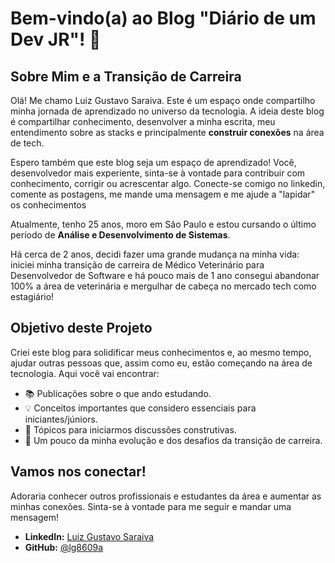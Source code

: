 # Bem-vindo(a) ao Blog "Diário de um Dev JR"! 📝


## Sobre Mim e a Transição de Carreira

Olá! Me chamo Luiz Gustavo Saraiva. Este é um espaço onde compartilho minha jornada de aprendizado no universo da tecnologia. A ideia deste blog é compartilhar conhecimento, desenvolver a minha escrita, meu entendimento sobre as stacks e principalmente **construir conexões** na área de tech. 

Espero também que este blog seja um espaço de aprendizado! Você, desenvolvedor mais experiente, sinta-se à vontade para contribuir com conhecimento, corrigir ou acrescentar algo. Conecte-se comigo no linkedin, comente as postagens, me mande uma mensagem e me ajude a "lapidar" os conhecimentos


Atualmente, tenho 25 anos, moro em São Paulo e estou cursando o último período de **Análise e Desenvolvimento de Sistemas**. 

Há cerca de 2 anos, decidi fazer uma grande mudança na minha vida: iniciei minha transição de carreira de Médico Veterinário para Desenvolvedor de Software e há pouco mais de 1 ano consegui abandonar 100% a área de veterinária e mergulhar de cabeça no mercado tech como estagiário!

## Objetivo deste Projeto

Criei este blog para solidificar meus conhecimentos e, ao mesmo tempo, ajudar outras pessoas que, assim como eu, estão começando na área de tecnologia. Aqui você vai encontrar:

* 📚 Publicações sobre o que ando estudando.
* 💡 Conceitos importantes que considero essenciais para iniciantes/júniors.
* 💬 Tópicos para iniciarmos discussões construtivas.
* 🚀 Um pouco da minha evolução e dos desafios da transição de carreira.

## Vamos nos conectar!

Adoraria conhecer outros profissionais e estudantes da área e aumentar as minhas conexões. Sinta-se à vontade para me seguir e mandar uma mensagem!

* **LinkedIn:** [Luiz Gustavo Saraiva](https://www.linkedin.com/in/luizgns)
* **GitHub:** [@lg8609a](https://github.com/lg8609a)
